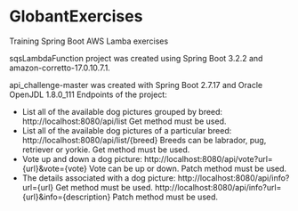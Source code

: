 # GlobantExercises
Training Spring Boot AWS Lamba exercises

sqsLambdaFunction project was created using Spring Boot 3.2.2 and amazon-corretto-17.0.10.7.1.

api_challenge-master was created with Spring Boot 2.7.17 and Oracle OpenJDL 1.8.0_111
Endpoints of the project:
- List all of the available dog pictures grouped by breed:
  http://localhost:8080/api/list Get method must be used.
- List all of the available dog pictures of a particular breed:
  http://localhost:8080/api/list/{breed}  Breeds can be labrador, pug, retriever or yorkie. Get method must be used.
- Vote up and down a dog picture:
  http://localhost:8080/api/vote?url={url}&vote={vote} Vote can be up or down. Patch method must be used.
- The details associated with a dog picture:
  http://localhost:8080/api/info?url={url} Get method must be used.
  http://localhost:8080/api/info?url={url}&info={description} Patch method must be used.
